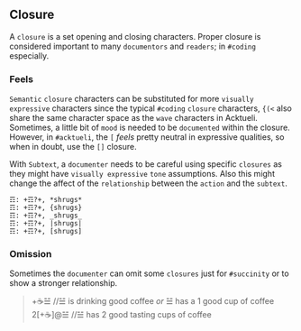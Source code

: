 ## Closure
A `closure` is a set opening and closing characters.  Proper closure is considered important to many `documentors` and `readers`; in `#coding` especially.

### Feels
`Semantic` `closure` characters can be substituted for more `visually expressive` characters since the typical `#coding` `closure` characters, `{(<` also share the same character space as the `wave` characters in Acktueli.  Sometimes, a little bit of `mood` is needed to be `documented` within the closure.  However, in `#acktueli`, the `[` _feels_ pretty neutral in expressive qualities, so when in doubt, use the `[]` closure.

With `Subtext`, a `documenter` needs to be careful using specific `closures` as they might have `visually expressive` `tone` assumptions.  Also this might change the affect of the `relationship` between the `action` and the `subtext`.
```
☶: +☶?+, *shrugs*
☶: +☶?+, {shrugs}
☶: +☶?+, _shrugs_
☶: +☶?+, |shrugs|
☶: +☶?+, [shrugs]
```
 
### Omission
Sometimes the `documenter` can omit some `closures` just for `#succinity` or to show a stronger relationship.

> +☕☱ //☱ is drinking good coffee *or* ☱ has a 1 good cup of coffee
> 2[+☕]@☱ //☱ has 2 good tasting cups of coffee
